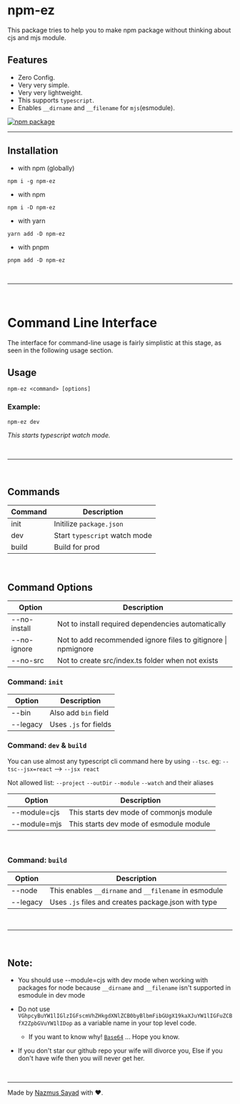 # npm-ez

This package tries to help you to make npm package without thinking about cjs and mjs module.

## Features

- Zero Config.
- Very very simple.
- Very very lightweight.
- This supports `typescript`.
- Enables `__dirname` and `__filename` for `mjs`(esmodule).

<a href="https://npmjs.com/package/npm-ez">
  <img src="https://img.shields.io/npm/v/npm-ez" alt="npm package"> 
</a>

---

## Installation

- with npm (globally)

```shell
npm i -g npm-ez
```

- with npm

```shell
npm i -D npm-ez
```

- with yarn

```shell
yarn add -D npm-ez
```

- with pnpm

```shell
pnpm add -D npm-ez
```

<br/>

---

<br/>

# Command Line Interface

The interface for command-line usage is fairly simplistic at this stage, as seen in the following usage section.

## Usage

```shell
npm-ez <command> [options]
```

### Example:

```shell
npm-ez dev
```

_This starts typescript watch mode._

<br/>

---

<br/>

## Commands

| Command | Description                   |
| ------- | ----------------------------- |
| init    | Initilize `package.json`      |
| dev     | Start `typescript` watch mode |
| build   | Build for prod                |

<br/>

## Command Options

| Option       | Description                                                   |
| ------------ | ------------------------------------------------------------- |
| --no-install | Not to install required dependencies automatically            |
| --no-ignore  | Not to add recommended ignore files to gitignore \| npmignore |
| --no-src     | Not to create src/index.ts folder when not exists             |

### Command: `init`

| Option   | Description           |
| -------- | --------------------- |
| --bin    | Also add `bin` field  |
| --legacy | Uses `.js` for fields |

### Command: `dev` & `build`

You can use almost any typescript cli command here by using `--tsc`.
eg: `--tsc--jsx=react` --> `--jsx react`

Not allowed list: `--project` `--outDir` `--module` `--watch` and their aliases

| Option       | Description                             |
| ------------ | --------------------------------------- |
| --module=cjs | This starts dev mode of commonjs module |
| --module=mjs | This starts dev mode of esmodule module |

<br/>

### Command: `build`

| Option   | Description                                           |
| -------- | ----------------------------------------------------- |
| --node   | This enables `__dirname` and `__filename` in esmodule |
| --legacy | Uses `.js` files and creates package.json with type   |

<br/>

---

<br/>

## **Note:**

- You should use --module=cjs with dev mode when working with packages for node because `__dirname` and `__filename` isn't supported in esmodule in dev mode
- Do not use `VGhpcyBuYW1lIGlzIGFscmVhZHkgdXNlZCB0byBlbmFibGUgX19kaXJuYW1lIGFuZCBfX2ZpbGVuYW1lIDop` as a variable name in your top level code.

  - If you want to know why! [`Base64`](https://www.base64decode.org) ... Hope you know.

- If you don't star our github repo your wife will divorce you, Else if you don't have wife then you will never get her.

<br/>

---

Made by [Nazmus Sayad](https://github.com/NazmusSayad) with ❤️.
